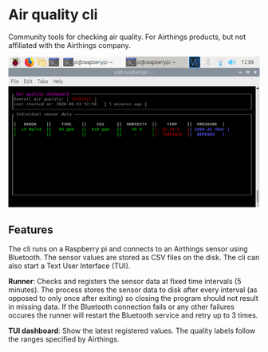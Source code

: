 # Air quality cli

Community tools for checking air quality. 
For Airthings products, but not affiliated with the Airthings company. 

![Screenshot of air quality TUI](https://raw.githubusercontent.com/air-quality-tools/air-quality-cli/master/resources/air-quality-tui.png)


## Features

The cli runs on a Raspberry pi and connects to an Airthings sensor using Bluetooth. 
The sensor values are stored as CSV files on the disk. 
The cli can also start a Text User Interface (TUI). 

**Runner**: Checks and registers the sensor data at fixed time intervals (5 minutes). 
The process stores the sensor data to disk after every interval (as opposed to only once after exiting) so closing the program should not result in missing data. 
If the Bluetooth connection fails or any other failures occures the runner will restart the Bluetooth service and retry up to 3 times. 

**TUI dashboard**: Show the latest registered values. The quality labels follow the ranges specified by Airthings. 
